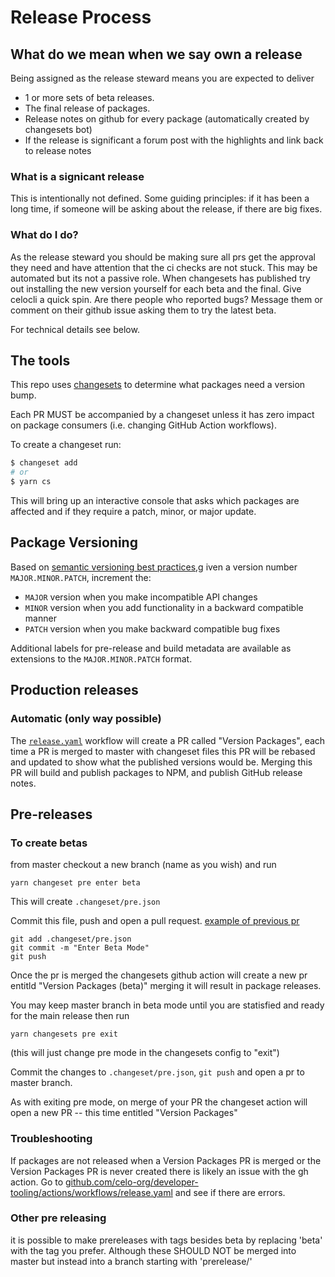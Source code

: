 # Release Process


## What do we mean when we say own a release 

Being assigned as the release steward means you are expected to deliver 

* 1 or more sets of beta releases.
* The final release of packages. 
* Release notes on github for every package (automatically created by changesets bot)
* If the release is significant a forum post with the highlights and link back to release notes

### What is a signicant release

This is intentionally not defined. Some guiding principles: if it has been a long time, if someone will be asking about the release, if there are big fixes. 


### What do I do? 

As the release steward you should be making sure all prs get the approval they need and have attention that the ci checks are not stuck. This may be automated but its not a passive role. When changesets has published try out installing the new version yourself for each beta and the final. Give celocli a quick spin. Are there people who reported bugs? Message them or comment on their github issue asking them to try the latest beta. 


For technical details see below. 



## The tools

This repo uses [changesets](https://github.com/changesets/changesets) to determine what
packages need a version bump.

Each PR MUST be accompanied by a changeset unless it has zero impact on package consumers (i.e.
changing GitHub Action workflows).

To create a changeset run:

```sh
$ changeset add
# or
$ yarn cs
```

This will bring up an interactive console that asks which packages are affected and if they
require a patch, minor, or major update.

## Package Versioning

Based on [semantic versioning best practices](semver.org),g iven a version number
`MAJOR.MINOR.PATCH`, increment the:

- `MAJOR` version when you make incompatible API changes
- `MINOR` version when you add functionality in a backward compatible manner
- `PATCH` version when you make backward compatible bug fixes

Additional labels for pre-release and build metadata are available as extensions to the
`MAJOR.MINOR.PATCH` format.

## Production releases

### Automatic (only way possible)

The [`release.yaml`](./.github/workflows/release.yaml) workflow will create a PR called
"Version Packages", each time a PR is merged to master with changeset files this PR will be rebased and updated to show what the published versions would be. Merging this PR will build and publish packages to NPM,
and publish GitHub release notes.


## Pre-releases

### To create betas 

from master checkout a new branch (name as you wish) and run 

`yarn changeset pre enter beta`

This will create `.changeset/pre.json` 

Commit this file, push and open a pull request. [example of previous pr](https://github.com/celo-org/developer-tooling/commit/4baf0a79e01cafb78f19221ed5a56963410bdf5d)

```
git add .changeset/pre.json
git commit -m "Enter Beta Mode"
git push 
```

Once the pr is merged the changesets github action will create a new pr entitld "Version Packages (beta)" merging it will result in package releases. 

You may keep master branch in beta mode until you are statisfied and ready for the main release then run 

`yarn changesets pre exit`  

(this will just change pre mode in the changesets config to "exit") 


Commit the changes to `.changeset/pre.json`, `git push` and open a pr to master branch.

As with exiting pre mode, on merge of your PR the changeset action will open a new PR -- this time entitled "Version Packages" 

### Troubleshooting

If packages are not released when a Version Packages PR is merged or the Version Packages PR is never created there is likely an issue with the gh action. Go to [github.com/celo-org/developer-tooling/actions/workflows/release.yaml](https://github.com/celo-org/developer-tooling/actions/workflows/release.yaml) and see if there are errors. 


### Other pre releasing

it is possible to make prereleases with tags besides beta by replacing 'beta' with the tag you prefer. Although these SHOULD NOT be merged into master but instead into a branch starting with 'prerelease/'
